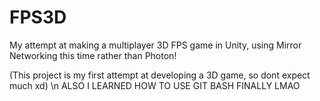 # FPS3D
My attempt at making a multiplayer 3D FPS game in Unity, using Mirror Networking this time rather than Photon!

(This project is my first attempt at developing a 3D game, so dont expect much xd) \n
ALSO I LEARNED HOW TO USE GIT BASH FINALLY LMAO
